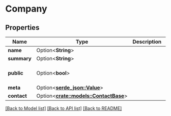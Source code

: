 # Company

## Properties

Name | Type | Description | Notes
------------ | ------------- | ------------- | -------------
**name** | Option<**String**> |  | [optional]
**summary** | Option<**String**> |  | [optional]
**public** | Option<**bool**> |  | [optional][default to true]
**meta** | Option<[**serde_json::Value**](.md)> |  | [optional]
**contact** | Option<[**crate::models::ContactBase**](ContactBase.md)> |  | [optional]

[[Back to Model list]](../README.md#documentation-for-models) [[Back to API list]](../README.md#documentation-for-api-endpoints) [[Back to README]](../README.md)


